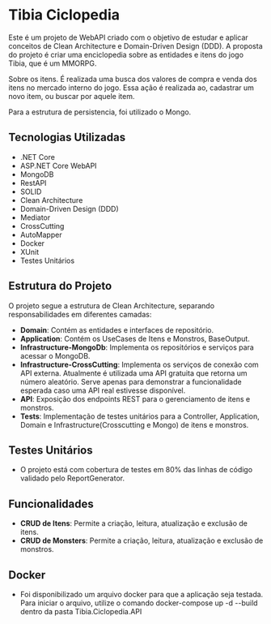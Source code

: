 # Tibia Ciclopedia

Este é um projeto de WebAPI criado com o objetivo de estudar e aplicar conceitos de Clean Architecture e Domain-Driven Design (DDD). A proposta do projeto é criar uma enciclopedia sobre as entidades e itens do jogo Tibia, que é um MMORPG.

Sobre os itens. É realizada uma busca dos valores de compra e venda dos itens no mercado interno do jogo. Essa ação é realizada ao, cadastrar um novo item, ou buscar por aquele item.

Para a estrutura de persistencia, foi utilizado o Mongo.

## Tecnologias Utilizadas

-   .NET Core
-   ASP.NET Core WebAPI
-   MongoDB
-   RestAPI
-   SOLID
-   Clean Architecture
-   Domain-Driven Design (DDD)
-   Mediator
-   CrossCutting
-   AutoMapper
-   Docker
-   XUnit
-   Testes Unitários

## Estrutura do Projeto

O projeto segue a estrutura de Clean Architecture, separando responsabilidades em diferentes camadas:

-   **Domain**: Contém as entidades e interfaces de repositório.
-   **Application**: Contém os UseCases de Itens e Monstros, BaseOutput.
-   **Infrastructure-MongoDb**: Implementa os repositórios e serviços para acessar o MongoDB.
-   **Infrastructure-CrossCutting**: Implementa os serviços de conexão com API externa. Atualmente é utilizada uma API gratuita que retorna um número aleatório. Serve apenas para demonstrar a funcionalidade esperada caso uma API real estivesse disponível.
-   **API**: Exposição dos endpoints REST para o gerenciamento de itens e monstros.
-   **Tests**: Implementação de testes unitários para a Controller, Application, Domain e Infrastructure(Crosscutting e Mongo) de itens e monstros.


## Testes Unitários

- O projeto está com cobertura de testes em 80% das linhas de código validado pelo ReportGenerator.


## Funcionalidades

-   **CRUD de Itens**: Permite a criação, leitura, atualização e exclusão de itens.
-   **CRUD de Monsters**: Permite a criação, leitura, atualização e exclusão de monstros.


## Docker

- Foi disponibilizado um arquivo docker para que a aplicação seja testada. Para iniciar o arquivo, utilize o comando  docker-compose up -d --build dentro da pasta Tibia.Ciclopedia.API